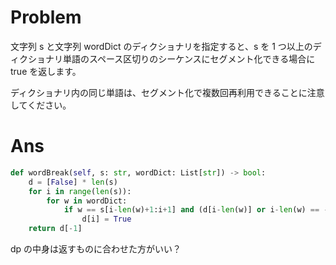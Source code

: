 # Problem

文字列 s と文字列 wordDict のディクショナリを指定すると、s を 1 つ以上のディクショナリ単語のスペース区切りのシーケンスにセグメント化できる場合に true を返します。

ディクショナリ内の同じ単語は、セグメント化で複数回再利用できることに注意してください。

# Ans

```py
def wordBreak(self, s: str, wordDict: List[str]) -> bool:
    d = [False] * len(s)
    for i in range(len(s)):
        for w in wordDict:
            if w == s[i-len(w)+1:i+1] and (d[i-len(w)] or i-len(w) == -1):
                d[i] = True
    return d[-1]
```

dp の中身は返すものに合わせた方がいい？
